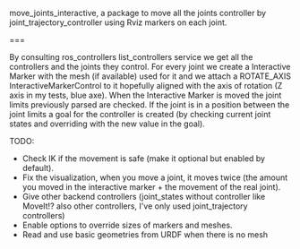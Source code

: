 move_joints_interactive, a package to move all the joints controller by joint_trajectory_controller using Rviz markers on each joint.

===

By consulting ros_controllers list_controllers service we get all the controllers and the joints they control.
For every joint we create a Interactive Marker with the mesh (if available) used for it and we attach a ROTATE_AXIS
InteractiveMarkerControl to it hopefully aligned with the axis of rotation (Z axis in my tests, blue axe).
When the Interactive Marker is moved the joint limits previously parsed are checked. If the joint is in a position
between the joint limits a goal for the controller is created (by checking current joint states and overriding with the new
value in the goal).

TODO: 
* Check IK if the movement is safe (make it optional but enabled by default).
* Fix the visualization, when you move a joint, it moves twice (the amount you moved 
in the interactive marker + the movement of the real joint).
* Give other backend controllers (joint_states without controller like MoveIt!? 
also other controllers, I've only used joint_trajectory controllers)
* Enable options to override sizes of markers and meshes.
* Read and use basic geometries from URDF when there is no mesh